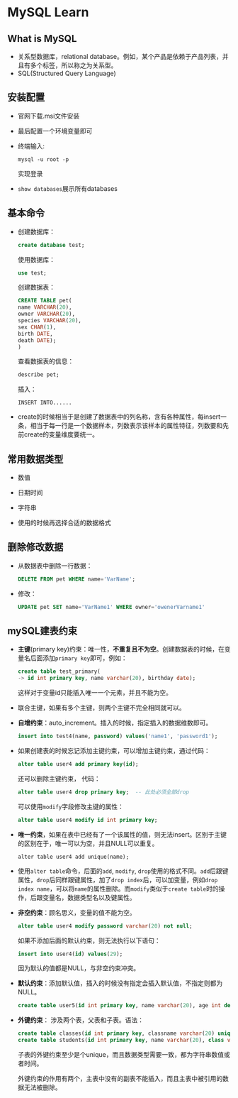 # MySQL Learn

## What is MySQL

* 关系型数据库，relational database。例如，某个产品是依赖于产品列表，并且有多个标签，所以称之为关系型。
* SQL(Structured Query Language)



## 安装配置

* 官网下载.msi文件安装

* 最后配置一个环境变量即可

* 终端输入: 

  ```dos
  mysql -u root -p 
  ```

  实现登录

* `show databases`展示所有databases

##  基本命令

* 创建数据库：

  ```sql
  create database test;
  ```

  使用数据库：

  ```sql
  use test;
  ```

  创建数据表：

  ```sql
  CREATE TABLE pet(
  name VARCHAR(20),
  owner VARCHAR(20),
  species VARCHAR(20),
  sex CHAR(1),
  birth DATE,
  death DATE);
  )
  ```

  查看数据表的信息：

  ```sql
  describe pet;
  ```

  插入：

  ```
  INSERT INTO......
  ```

* create的时候相当于是创建了数据表中的列名称，含有各种属性，每insert一条，相当于每一行是一个数据样本，列数表示该样本的属性特征，列数要和先前create的变量维度要统一。

## 常用数据类型

* 数值
* 日期时间
* 字符串

* 使用的时候再选择合适的数据格式



## 删除修改数据

* 从数据表中删除一行数据：

  ```sql
  DELETE FROM pet WHERE name='VarName';
  ```

* 修改：

  ```sql
  UPDATE pet SET name='VarName1' WHERE owner='owenerVarname1'
  ```



## mySQL建表约束

* **主键**(primary key)约束：唯一性，**不重复且不为空**。创建数据表的时候，在变量名后面添加`primary key`即可，例如：

  ```sql
  create table test_primary(
  -> id int primary key, name varchar(20), birthday date);
  ```

  这样对于变量id只能插入唯一一个元素，并且不能为空。

* 联合主键，如果有多个主键，则两个主键不完全相同就可以。

* **自增约束**：auto_increment。插入的时候，指定插入的数据维数即可。

  ```sql
  insert into test4(name, password) values('name1', 'password1');
  ```

* 如果创建表的时候忘记添加主键约束，可以增加主键约束，通过代码：

  ```sql
  alter table user4 add primary key(id);
  ```

  还可以删除主键约束， 代码：

  ```sql
  alter table user4 drop primary key;  -- 此处必须全部drop
  ```

  可以使用`modify`字段修改主键的属性：

  ```sql
  alter table user4 modify id int primary key;
  ```

* **唯一约束**，如果在表中已经有了一个该属性的值，则无法insert。区别于主键的区别在于，唯一可以为空，并且NULL可以重复。

  ```
  alter table user4 add unique(name);
  ```

* 使用`alter table`命令，后面的`add`, `modify`, `drop`使用的格式不同。`add`后跟键属性，`drop`后同样跟键属性，加了`drop index`后，可以加变量，例如`drop index name`，可以将`name`的属性删除。而`modify`类似于`create table`时的操作，后跟变量名，数据类型名以及键属性。

* **非空约束**：顾名思义，变量的值不能为空。

  ```sql
  alter table user4 modify password varchar(20) not null;
  ```

  如果不添加后面的默认约束，则无法执行以下语句：

  ```sql
  insert into user4(id) values(29);
  ```

  因为默认的值都是NULL，与非空约束冲突。

* **默认约束**：添加默认值，插入的时候没有指定会插入默认值，不指定则都为NULL。

  ```sql
  create table user5(id int primary key, name varchar(20), age int default 100);
  ```

* **外键约束**：
  涉及两个表，父表和子表。语法：

  ```sql
  create table classes(id int primary key, classname varchar(20) unique);
  create table students(id int primary key, name varchar(20), class varchar(20), foreign key(class) references classes(className);
  ```

  子表的外键约束至少是个unique，而且数据类型需要一致，都为字符串数值或者时间。

  外键约束的作用有两个，主表中没有的副表不能插入，而且主表中被引用的数据无法被删除。




